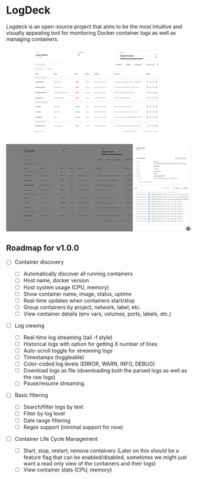 # LogDeck

Logdeck is an open-source project that aims to be the most intuitive and visually appealing tool for monitoring Docker container logs as well as managing containers.

![LogDeck Landing](./docs/landing.png)
![LogDeck Container View and Logs](./docs/logs.png)

## Roadmap for v1.0.0

- [ ] Container discovery

  - [ ] Automatically discover all running containers
  - [ ] Host name, docker version
  - [ ] Host system usage (CPU, memory)
  - [ ] Show container name, image, status, uptime
  - [ ] Real-time updates when containers start/stop
  - [ ] Group containers by project, network, label, etc.
  - [ ] View container details (env vars, volumes, ports, labels, etc.)

- [ ] Log viewing

  - [ ] Real-time log streaming (tail -f style)
  - [ ] Historical logs with option for getting X number of lines
  - [ ] Auto-scroll toggle for streaming logs
  - [ ] Timestamps (toggleable)
  - [ ] Color-coded log levels (ERROR, WARN, INFO, DEBUG)
  - [ ] Download logs as file (downloading both the parsed logs as well as the raw logs)
  - [ ] Pause/resume streaming

- [ ] Basic filtering

  - [ ] Search/filter logs by text
  - [ ] Filter by log level
  - [ ] Date range filtering
  - [ ] Regex support (minimal support for now)

- [ ] Container Life Cycle Management

  - [ ] Start, stop, restart, remove containers (Later on this should be a feature flag that can be enabled/disabled, sometimes we might just want a read only view of the containers and their logs)
  - [ ] View container stats (CPU, memory)
